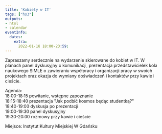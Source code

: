 ```yaml
---
title: 'Kobiety w IT'
tags: ["hs3"]
outputs:
- html
- calendar
eventInfo:
  dates:
    extra:
      2022-01-18 18:00-23:59:
---
```

Zapraszamy serdecznie na wydarzenie skierowane do kobiet w IT. W planach panel dyskusyjny o komunikacji, prezentacja przedstawicielek kola naukowego SIMLE o zawieraniu współpracy i organizacji pracy w swoich projektach oraz okazja do wymiany doświadczeń i kontaktów przy kawie i cieście.

 Agenda:  
18:00-18:15 powitanie, wstępne zapoznanie  
18:15-18:40 prezentacja "Jak podbić kosmos będąc studentką?"  
18:40-19:00 dyskusja po prezentacji  
19:00-19:30 panel dyskusyjny  
19:30-20:00 rozmowy przy kawie i cieście

 Miejsce: Instytut Kultury Miejskiej W Gdańsku

 
    